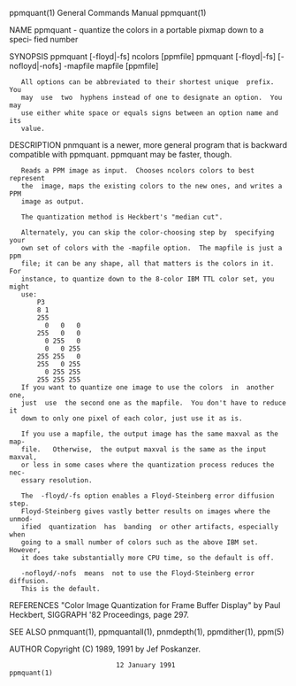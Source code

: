 ppmquant(1)                General Commands Manual                ppmquant(1)

NAME
       ppmquant  -  quantize the colors in a portable pixmap down to a speci‐
       fied number

SYNOPSIS
       ppmquant [-floyd|-fs] ncolors [ppmfile]
       ppmquant [-floyd|-fs] [-nofloyd|-nofs] -mapfile mapfile [ppmfile]

       All options can be abbreviated to their shortest unique  prefix.   You
       may  use  two  hyphens instead of one to designate an option.  You may
       use either white space or equals signs between an option name and  its
       value.

DESCRIPTION
       pnmquant  is a newer, more general program that is backward compatible
       with ppmquant.  ppmquant may be faster, though.

       Reads a PPM image as input.  Chooses ncolors colors to best  represent
       the  image, maps the existing colors to the new ones, and writes a PPM
       image as output.

       The quantization method is Heckbert's "median cut".

       Alternately, you can skip the color-choosing step by  specifying  your
       own set of colors with the -mapfile option.  The mapfile is just a ppm
       file; it can be any shape, all that matters is the colors in it.   For
       instance, to quantize down to the 8-color IBM TTL color set, you might
       use:
           P3
           8 1
           255
             0   0   0
           255   0   0
             0 255   0
             0   0 255
           255 255   0
           255   0 255
             0 255 255
           255 255 255
       If you want to quantize one image to use the colors  in  another  one,
       just  use  the second one as the mapfile.  You don't have to reduce it
       down to only one pixel of each color, just use it as is.

       If you use a mapfile, the output image has the same maxval as the map‐
       file.   Otherwise,  the output maxval is the same as the input maxval,
       or less in some cases where the quantization process reduces the  nec‐
       essary resolution.

       The  -floyd/-fs option enables a Floyd-Steinberg error diffusion step.
       Floyd-Steinberg gives vastly better results on images where the unmod‐
       ified  quantization  has  banding  or other artifacts, especially when
       going to a small number of colors such as the above IBM set.  However,
       it does take substantially more CPU time, so the default is off.

       -nofloyd/-nofs  means  not to use the Floyd-Steinberg error diffusion.
       This is the default.

REFERENCES
       "Color Image Quantization for Frame Buffer Display" by Paul  Heckbert,
       SIGGRAPH '82 Proceedings, page 297.

SEE ALSO
       pnmquant(1), ppmquantall(1), pnmdepth(1), ppmdither(1), ppm(5)

AUTHOR
       Copyright (C) 1989, 1991 by Jef Poskanzer.

                               12 January 1991                    ppmquant(1)
